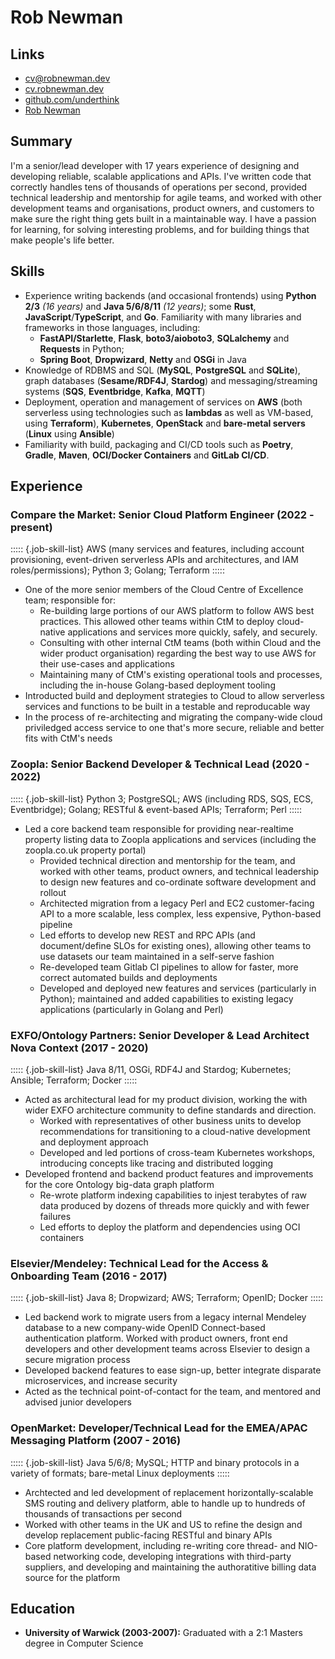 # Rob Newman

## Links

 * <a href="mailto:cv@robnewman.dev" class="mail">cv@robnewman.dev</a>
 * <a href="http://cv.robnewman.dev/" class="cv">cv.robnewman.dev</a>
 * <a href="https://github.com/underthink" class="git">github.com/underthink</a>
 * <a href="https://www.linkedin.com/in/rob-newman-b65299b5/" class="linkedin">Rob Newman</a>

## Summary

I'm a senior/lead developer with 17 years experience of designing and developing reliable, scalable applications and APIs.
I've written code that correctly handles tens of thousands of operations per second, provided technical 
leadership and mentorship for agile teams, and worked with other development teams and organisations, product owners, and customers to make sure the right thing gets built in a maintainable way. 
I have a passion for learning, for solving interesting problems, and for building things that make people's life better.

## Skills

* Experience writing backends (and occasional frontends) using **Python 2/3** _(16 years)_ and **Java 5/6/8/11** _(12 years)_; some **Rust**, **JavaScript**/**TypeScript**, and **Go**. Familiarity with many libraries and frameworks in those 
  languages, including:
  * **FastAPI/Starlette**, **Flask**, **boto3/aioboto3**, **SQLalchemy** and **Requests** in Python;
  * **Spring Boot**, **Dropwizard**, **Netty** and **OSGi** in Java
* Knowledge of RDBMS and SQL (**MySQL**, **PostgreSQL** and **SQLite**), graph databases 
  (**Sesame/RDF4J**, **Stardog**) and messaging/streaming systems (**SQS**, **Eventbridge**, **Kafka**, **MQTT**)
* Deployment, operation and management of services on **AWS** (both serverless using technologies such as **lambdas** as well as VM-based, using **Terraform**), **Kubernetes**,
  **OpenStack** and **bare-metal servers** (**Linux** using **Ansible**)
* Familiarity with build, packaging and CI/CD tools such as **Poetry**, **Gradle**, **Maven**, **OCI/Docker Containers** and **GitLab CI/CD**.

## Experience

### Compare the Market: Senior Cloud Platform Engineer (2022 - present)

::::: {.job-skill-list}
AWS (many services and features, including account provisioning, event-driven serverless APIs and architectures, and IAM roles/permissions); Python 3; Golang; Terraform
:::::

* One of the more senior members of the Cloud Centre of Excellence team; responsible for:
  * Re-building large portions of our AWS platform to follow AWS best practices. This allowed other teams within CtM to deploy cloud-native applications and services more quickly, safely, and securely.
  * Consulting with other internal CtM teams (both within Cloud and the wider product organisation) regarding the best way to use AWS for their use-cases and applications
  * Maintaining many of CtM's existing operational tools and processes, including the in-house Golang-based deployment tooling
* Introducted build and deployment strategies to Cloud to allow serverless services and functions to be built in a testable and reproducable way
* In the process of re-architecting and migrating the company-wide cloud priviledged access service to one that's more secure, reliable and better fits with CtM's needs


### Zoopla: Senior Backend Developer &amp; Technical Lead (2020 - 2022)

::::: {.job-skill-list}
Python 3; PostgreSQL; AWS (including RDS, SQS, ECS, Eventbridge); Golang; RESTful & event-based APIs; Terraform; Perl
:::::

* Led a core backend team responsible for providing near-realtime property listing data to Zoopla applications and services (including the zoopla.co.uk property portal)
  * Provided technical direction and mentorship for the team, and worked with other teams, product owners, and technical leadership to design new features and co-ordinate software development and rollout
  * Architected migration from a legacy Perl and EC2 customer-facing API to a more scalable, less complex, less expensive, Python-based pipeline
  * Led efforts to develop new REST and RPC APIs (and document/define SLOs for existing ones), allowing other teams to use datasets our team maintained in a self-serve fashion
  * Re-developed team Gitlab CI pipelines to allow for faster, more correct automated builds and deployments
  * Developed and deployed new features and services (particularly in Python); maintained and added capabilities to existing legacy applications (particularly in Golang and Perl)
   

### EXFO/Ontology Partners: Senior Developer &amp; Lead Architect Nova Context (2017 - 2020)

::::: {.job-skill-list}
Java 8/11, OSGi, RDF4J and Stardog; Kubernetes; Ansible; Terraform; Docker
:::::

* Acted as architectural lead for my product division, working the with wider EXFO architecture community to define standards and direction.
  * Worked with representatives of other business units to develop recommendations for transitioning to a cloud-native development and deployment approach
  * Developed and led portions of cross-team Kubernetes workshops, introducing concepts like tracing and distributed logging
* Developed frontend and backend product features and improvements for the core Ontology big-data graph platform
  * Re-wrote platform indexing capabilities to injest terabytes of raw data produced by dozens of threads more quickly and with fewer failures
  * Led efforts to deploy the platform and dependencies using OCI containers

### Elsevier/Mendeley: Technical Lead for the Access &amp; Onboarding Team (2016 - 2017)

::::: {.job-skill-list}
Java 8; Dropwizard; AWS; Terraform; OpenID; Docker
:::::

* Led backend work to migrate users from a legacy internal Mendeley database to a new company-wide OpenID Connect-based authentication platform. Worked with product owners, front end developers and other development teams across Elsevier to design a secure migration process
* Developed backend features to ease sign-up, better integrate disparate microservices, and increase security
* Acted as the technical point-of-contact for the team, and mentored and advised junior developers

### OpenMarket: Developer/Technical Lead for the EMEA/APAC Messaging Platform (2007 - 2016)

::::: {.job-skill-list}
Java 5/6/8; MySQL; HTTP and binary protocols in a variety of formats; bare-metal Linux deployments
:::::

* Archtected and led development of replacement horizontally-scalable SMS routing and delivery platform, able to handle up to hundreds of thousands of transactions per second
* Worked with other teams in the UK and US to refine the design and develop replacement public-facing RESTful and binary APIs
* Core platform development, including re-writing core thread- and NIO-based networking code, developing integrations with third-party suppliers, and developing and maintaining the authoratitive billing data source for the platform

## Education

* **University of Warwick (2003-2007):** Graduated with a 2:1 Masters degree in Computer Science
